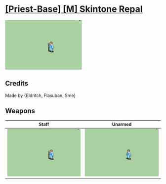 # [\[Priest-Base\] \[M\] Skintone Repal](./)

<img src="./7.%20Staff%20(+Magic)/Staff_000.png" alt="[Priest-Base] [M] Skintone Repal standing" />

## Credits

Made by {Eldritch, Flasuban, Sme}

## Weapons


|Staff |Unarmed |
|  :---: | :---: |
| <img alt="Staff animation" src="./7.%20Staff%20(+Magic)/Staff.gif" /> | <img alt="Unarmed animation" src="./8.%20Unarmed/Unarmed.gif" /> |
